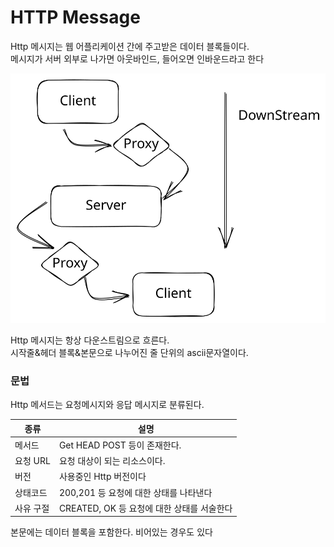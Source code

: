 # HTTP Message

Http 메시지는 웹 어플리케이션 간에 주고받은 데이터 블록들이다.\
메시지가 서버 외부로 나가면 아웃바인드, 들어오면 인바운드라고 한다

<img src="../../.gitbook/assets/file.excalidraw.svg" alt="" class="gitbook-drawing">

Http 메시지는 항상 다운스트림으로 흐른다.\
시작줄&헤더 블록&본문으로 나누어진 줄 단위의 ascii문자열이다.

### 문법

Http 메서드는 요청메시지와 응답 메시지로 분류된다.

| 종류     | 설명                            |
| ------ | ----------------------------- |
| 메서드    | Get HEAD POST 등이 존재한다.        |
| 요청 URL | 요청 대상이 되는 리소스이다.              |
| 버전     | 사용중인 Http 버전이다                |
| 상태코드   | 200,201 등 요청에 대한 상태를 나타낸다     |
| 사유 구절  | CREATED, OK 등 요청에 대한 상태를 서술한다 |

본문에는 데이터 블록을 포함한다. 비어있는 경우도 있다

### &#x20;
